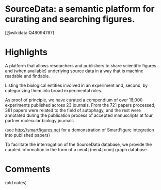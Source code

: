 
SourceData: a semantic platform for curating and searching figures.
===================================================================
  
  [@wikidata:Q48094767]  

# Highlights
A platform that allows researchers and publishers to share scientific figures and (when available) underlying source data in a way that is machine readable and findable.

Listing the biological entities involved in an experiment and, second, by categorizing them into broad experimental roles.

As proof of principle, we have curated a compendium of over 18,000 experiments published across 23 journals. From the 721 papers processed, 381 papers were related to the field of autophagy, and the rest were annotated during the publication process of accepted manuscripts at four partner molecular biology journals

(see http://smartfigures.net for a demonstration of SmartFigure integration into published papers)

To facilitate the interrogation of the SourceData database, we provide the curated information in the form of a neo4j (neo4j.com) graph database.


# Comments
(old notes)